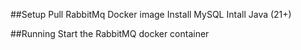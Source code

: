 
##Setup
Pull RabbitMq Docker image
Install MySQL
Intall Java (21+)


##Running
Start the RabbitMQ docker container